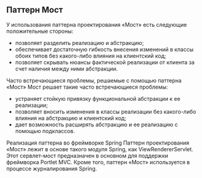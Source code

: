 ## Паттерн Мост
У использования паттерна проектирования «Мост» есть следующие положительные стороны:
* позволяет разделить реализацию и абстракцию;
* обеспечивает достаточную гибкость внесения изменений в классы обоих типов без какого-либо влияния на клиентский код;
* позволяет скрывать нюансы фактической реализации от клиента за счет наличия между ними абстракции.

Часто встречающиеся проблемы, решаемые с помощью паттерна «Мост»
Мост решает такие часто встречающиеся проблемы:
* устраняет стойкую привязку функциональной абстракции к ее реализации;
* позволяет вносить изменения в классы реализации без какого-либо влияния на абстракцию и клиентский код;
* дает возможность расширять абстракцию и ее реализацию с помощью подклассов.

Реализация паттерна во фреймворке Spring
Паттерн проектирования «Мост» лежит в основе такого модуля Spring, как ViewRendererServlet. Этот сервлет-мост предназначен в основном для поддержки фреймворка Portlet MVC.
Кроме того, паттерн «Мост» используется в процессе журналирования Spring.